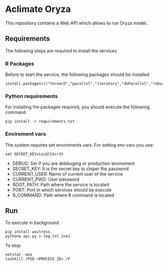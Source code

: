 # Aclimate Oryza

This repository contains a Web API which allows to run Oryza model.

## Requirements

The following steps are required to install the services

### R Packages
Before to start the service, the following packages should be installed

```
install.packages(c("foreach","parallel","iterators","doParallel","rebus","dplyr","purrr","readr","lubridate","stringr","lazyeval","magrittr","tictoc"))
```

### Python requirements
For installing the packages required, you should execute the following command

```
pip install -r requirements.txt
```

### Enviroment vars
The system requires set enviroments vars. For setting env vars you use:

```
set SECRET_KEY=Loc@lS3cr3t

```

* DEBUG: Set if you are debbuging or production enviroment
* SECRET_KEY: It is the secret key to chiper the password
* CURRENT_USER: Name of current user of the service
* CURRENT_PWD: User password
* ROOT_PATH: Path where the service is located
* PORT: Port in which services should be execute
* R_COMMAND: Path where R command is located

## Run

To execute in background

```
pip install waitress
pythonw api.py > log.txt 2>&1
```

To stop 

```
netstat -ano
taskkill /PID <PROCESS ID> /F
```

